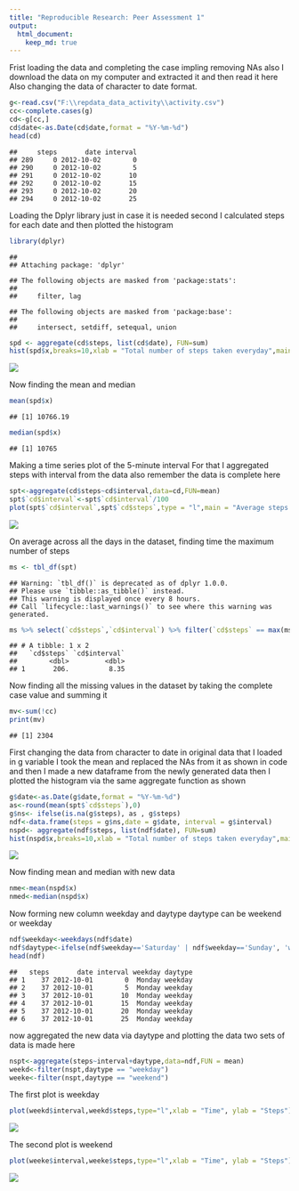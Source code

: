 ```yaml
---
title: "Reproducible Research: Peer Assessment 1"
output: 
  html_document:
    keep_md: true
---
```



Frist loading the data and completing the case impling removing NAs also
I download the data on my computer and extracted it and then read it here
Also changing the data of character to date format.


```r
g<-read.csv("F:\\repdata_data_activity\\activity.csv")
cc<-complete.cases(g)
cd<-g[cc,]
cd$date<-as.Date(cd$date,format = "%Y-%m-%d")
head(cd)
```

```
##     steps       date interval
## 289     0 2012-10-02        0
## 290     0 2012-10-02        5
## 291     0 2012-10-02       10
## 292     0 2012-10-02       15
## 293     0 2012-10-02       20
## 294     0 2012-10-02       25
```

Loading the Dplyr library just in case it is needed
second I calculated steps for each date
and then plotted the histogram


```r
library(dplyr)
```

```
## 
## Attaching package: 'dplyr'
```

```
## The following objects are masked from 'package:stats':
## 
##     filter, lag
```

```
## The following objects are masked from 'package:base':
## 
##     intersect, setdiff, setequal, union
```

```r
spd <- aggregate(cd$steps, list(cd$date), FUN=sum)
hist(spd$x,breaks=10,xlab = "Total number of steps taken everyday",main = "Histogram of steps")
```

![](n_files/figure-html/unnamed-chunk-2-1.png)<!-- -->


Now finding the mean and median


```r
mean(spd$x)
```

```
## [1] 10766.19
```

```r
median(spd$x)
```

```
## [1] 10765
```

Making a time series plot of the 5-minute interval
For that I aggregated steps with interval from the data also remember the data is 
complete here


```r
spt<-aggregate(cd$steps~cd$interval,data=cd,FUN=mean)
spt$`cd$interval`<-spt$`cd$interval`/100
plot(spt$`cd$interval`,spt$`cd$steps`,type = "l",main = "Average steps Per time interval",xlab = "Time", ylab = "Steps")
```

![](n_files/figure-html/unnamed-chunk-4-1.png)<!-- -->

On average across all the days in the dataset, finding time the maximum number of steps


```r
ms <- tbl_df(spt)
```

```
## Warning: `tbl_df()` is deprecated as of dplyr 1.0.0.
## Please use `tibble::as_tibble()` instead.
## This warning is displayed once every 8 hours.
## Call `lifecycle::last_warnings()` to see where this warning was generated.
```

```r
ms %>% select(`cd$steps`,`cd$interval`) %>% filter(`cd$steps` == max(ms$`cd$steps`))
```

```
## # A tibble: 1 x 2
##   `cd$steps` `cd$interval`
##        <dbl>         <dbl>
## 1       206.          8.35
```

Now finding all the missing values in the dataset by taking the complete case 
value and summing it 


```r
mv<-sum(!cc)
print(mv)
```

```
## [1] 2304
```

First changing the data from character to date in original data that I loaded in
g variable I took the mean and replaced the NAs from it as shown in code
and then I made a new dataframe from the newly generated data then I plotted 
the histogram via the same aggregate function as shown
 

```r
g$date<-as.Date(g$date,format = "%Y-%m-%d")
as<-round(mean(spt$`cd$steps`),0) 
g$ns<- ifelse(is.na(g$steps), as , g$steps)
ndf<-data.frame(steps = g$ns,date = g$date, interval = g$interval)
nspd<- aggregate(ndf$steps, list(ndf$date), FUN=sum)
hist(nspd$x,breaks=10,xlab = "Total number of steps taken everyday",main = "Histogram of steps")
```

![](n_files/figure-html/unnamed-chunk-7-1.png)<!-- -->

Now finding mean and median with new data


```r
nme<-mean(nspd$x)
nmed<-median(nspd$x)
```

Now forming new column weekday and daytype
daytype can be weekend or weekday


```r
ndf$weekday<-weekdays(ndf$date)
ndf$daytype<-ifelse(ndf$weekday=='Saturday' | ndf$weekday=='Sunday', 'weekend','weekday')
head(ndf)
```

```
##   steps       date interval weekday daytype
## 1    37 2012-10-01        0  Monday weekday
## 2    37 2012-10-01        5  Monday weekday
## 3    37 2012-10-01       10  Monday weekday
## 4    37 2012-10-01       15  Monday weekday
## 5    37 2012-10-01       20  Monday weekday
## 6    37 2012-10-01       25  Monday weekday
```

now aggregated the new data via daytype and plotting the data
two sets of data is made here


```r
nspt<-aggregate(steps~interval+daytype,data=ndf,FUN = mean)
weekd<-filter(nspt,daytype == "weekday")
weeke<-filter(nspt,daytype == "weekend")
```

The first plot is weekday


```r
plot(weekd$interval,weekd$steps,type="l",xlab = "Time", ylab = "Steps")
```

![](n_files/figure-html/unnamed-chunk-11-1.png)<!-- -->

The second plot is weekend


```r
plot(weeke$interval,weeke$steps,type="l",xlab = "Time", ylab = "Steps")
```

![](n_files/figure-html/unnamed-chunk-12-1.png)<!-- -->
